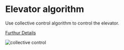 # Elevator algorithm

Use collective control algorithm to control the elevator.

[Furthur Details](https://github.com/kakao-recruit/2019-blind-2nd-elevator)

![collective control](http://t1.kakaocdn.net/welcome/2019/round2/look.gif)
